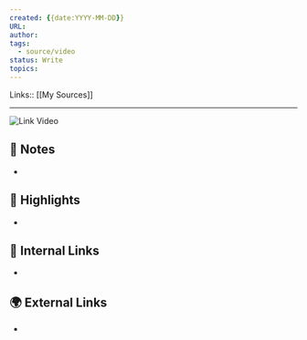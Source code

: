 ```yaml
---
created: {{date:YYYY-MM-DD}}
URL: 
author: 
tags:
  - source/video
status: Write
topics:
---
```

Links:: [[My Sources]]

---

![Link Video]()


## 📝 Notes

- 



## 🌟 Highlights 

- 



## 🔗 Internal Links

- 

## 🌍 External Links

- 


